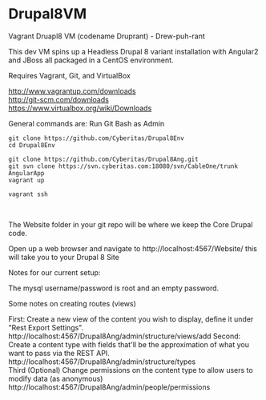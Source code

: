 Drupal8VM
=========

Vagrant Druapl8 VM (codename Druprant) - Drew-puh-rant

This dev VM spins up a Headless Drupal 8 variant installation with Angular2 and JBoss all packaged in a CentOS environment.

Requires Vagrant, Git, and VirtualBox

http://www.vagrantup.com/downloads <br />
http://git-scm.com/downloads <br />
https://www.virtualbox.org/wiki/Downloads <br />

General commands are:
Run Git Bash as Admin
```
git clone https://github.com/Cyberitas/Drupal8Env
cd Drupal8Env 

git clone https://github.com/Cyberitas/Drupal8Ang.git
git svn clone https://svn.cyberitas.com:18080/svn/CableOne/trunk  AngularApp
vagrant up 

vagrant ssh
```
<br />

The Website folder in your git repo will be where we keep the Core Drupal code.

Open up a web browser and navigate to http://localhost:4567/Website/ this will take you to your Drupal 8 Site

Notes for our current setup:

The mysql username/password is root and an empty password.

Some notes on creating routes (views) 

First: Create a new view of the content you wish to display, define it under "Rest Export Settings". http://localhost:4567/Drupal8Ang/admin/structure/views/add
Second: Create a content type with fields that'll be the approximation of what you want to pass via the REST API. http://localhost:4567/Drupal8Ang/admin/structure/types    
Third (Optional) Change permissions on the content type to allow users to modify data (as anonymous) http://localhost:4567/Drupal8Ang/admin/people/permissions